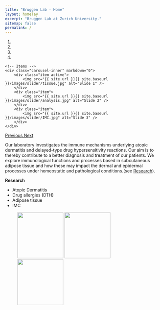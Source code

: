 ```yaml
---
title: "Bruggen Lab - Home"
layout: homelay
excerpt: "Bruggen Lab at Zurich University."
sitemap: false
permalink: /
---
```



<div markdown="0" id="carousel" class="carousel slide" data-ride="carousel" data-interval="4000" data-pause="hover" >
    <!-- Menu -->
    <ol class="carousel-indicators">
        <li data-target="#carousel" data-slide-to="0" class="active"></li>
        <li data-target="#carousel" data-slide-to="1"></li>
        <li data-target="#carousel" data-slide-to="2"></li>
        <li data-target="#carousel" data-slide-to="3"></li>
    </ol>

    <!-- Items -->
    <div class="carousel-inner" markdown="0">
        <div class="item active">
            <img src="{{ site.url }}{{ site.baseurl }}/images/slider/tissue.jpg" alt="Slide 1" />
        </div>
        <div class="item">
            <img src="{{ site.url }}{{ site.baseurl }}/images/slider/analysis.jpg" alt="Slide 2" />
        </div>
        <div class="item">
            <img src="{{ site.url }}{{ site.baseurl }}/images/slider/IMC.jpg" alt="Slide 3" />
        </div>
    </div>
  <a class="left carousel-control" href="#carousel" role="button" data-slide="prev">
    <span class="glyphicon glyphicon-chevron-left" aria-hidden="true"></span>
    <span class="sr-only">Previous</span>
  </a>
  <a class="right carousel-control" href="#carousel" role="button" data-slide="next">
    <span class="glyphicon glyphicon-chevron-right" aria-hidden="true"></span>
    <span class="sr-only">Next</span>
  </a>
</div>




Our laboratory investigates the immune mechanisms underlying atopic dermatitis and delayed-type drug hypersensitivity reactions. Our aim is to thereby contribute to a better diagnosis and treatment of our patients.
We explore immunological functions and processes based in subcutaneous adipose tissue and how these may impact the dermal and epidermal processes under homeostatic and pathological conditions.(see [Research](research)).



**Research**
- Atopic Dermatitis
- Drug allergies (DTH)
- Adipose tissue 
- IMC


<figure class="fourth">
  <img src="{{ site.url }}{{ site.baseurl }}/images/logopic/uzhlogo.jpg" style="width: 150px">
  <img src="{{ site.url }}{{ site.baseurl }}/images/logopic/uszlogo.jpg" style="width: 150px">
  <img src="{{ site.url }}{{ site.baseurl }}/images/logopic/hgklogo.jpg" style="width: 150px">
</figure>
